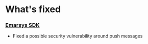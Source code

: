 # What's fixed

### [Emarsys SDK](https://github.com/emartech/android-emarsys-sdk)

* Fixed a possible security vulnerability around push messages